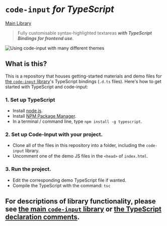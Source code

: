# `code-input` *for TypeScript*

[Main Library](https://github.com/WebCoder49/code-input)

> Fully customisable syntax-highlighted textareas ___with TypeScript Bindings for frontend use___.

![Using code-input with many different themes](https://user-images.githubusercontent.com/69071853/133924472-05edde5c-23e7-4350-a41b-5a74d2dc1a9a.gif)

## What is this?
This is a repository that houses getting-started materials and demo files for [the `code-input` library](https://github.com/WebCoder49/code-input)'s TypeScript bindings (`.d.ts` files). Here's how to get started with TypeScript and code-input:
### 1. Set up TypeScript
* Install [node.js]().
* Install [NPM Package Manager]().
* In a terminal / command line, type `npm install -g typescript`.
### 2. Set up Code-Input with your project.
* Clone all of the files in this repository into a folder, including the `code-input` library.
* Uncomment one of the demo JS files in the `<head>` of `index.html`.
### 3. Run the project.
* Edit the corresponding demo TypeScript file if wanted.
* Compile the TypeScript with the command: `tsc`
## For descriptions of library functionality, please see [the main `code-input` library](https://github.com/WebCoder49/code-input) or [the TypeScript declaration comments](https://github.com/WebCoder49/code-input/blob/main/code-input.d.ts).
